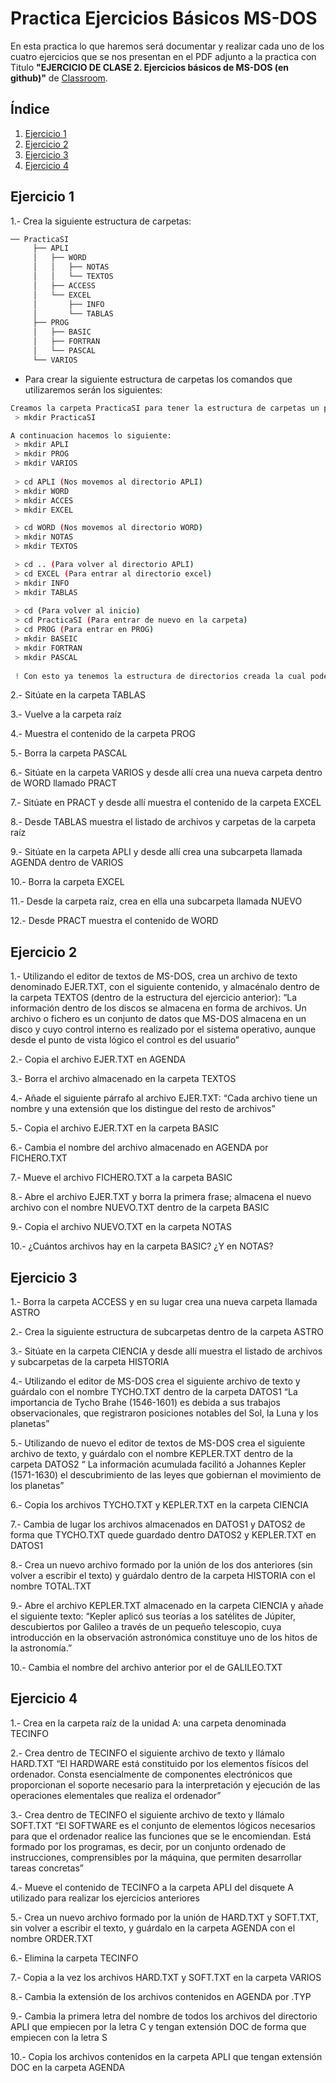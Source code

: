 # Practica Ejercicios Básicos MS-DOS
En esta practica lo que haremos será documentar y realizar cada uno de los cuatro ejercicios que se nos presentan en el PDF adjunto a la practica con Titulo **"EJERCICIO DE CLASE 2. Ejercicios básicos de MS-DOS (en github)"** de [Classroom](https://classroom.google.com/u/1/c/NDAwNjI4MTc2MjQz/a/NDgwODAzODQxNzcy/details).

## Índice
1. [Ejercicio 1](#id1)
2. [Ejercicio 2](#id2)
3. [Ejercicio 3](#id3)
4. [Ejercicio 4](#id4)


## Ejercicio 1<a name="id1"></a>
1.- Crea la siguiente estructura de carpetas:
```bash
── PracticaSI
     ├── APLI
     │   ├── WORD
     │   │   ├── NOTAS
     │   │   └── TEXTOS
     │   ├── ACCESS
     │   └── EXCEL
     │       ├── INFO
     │       └── TABLAS
     ├── PROG
     │   ├── BASIC
     │   ├── FORTRAN
     │   └── PASCAL
     └── VARIOS
```
- Para crear la siguiente estructura de carpetas los comandos que utilizaremos serán los siguientes:
```bash
Creamos la carpeta PracticaSI para tener la estructura de carpetas un poco mas controlada en nuestro sistema:
 > mkdir PracticaSI

A continuacion hacemos lo siguiente:
 > mkdir APLI
 > mkdir PROG
 > mkdir VARIOS
 
 > cd APLI (Nos movemos al directorio APLI)
 > mkdir WORD
 > mkdir ACCES
 > mkdir EXCEL

 > cd WORD (Nos movemos al directorio WORD)
 > mkdir NOTAS
 > mkdir TEXTOS

 > cd .. (Para volver al directorio APLI)
 > cd EXCEL (Para entrar al directorio excel)
 > mkdir INFO
 > mkdir TABLAS
 
 > cd (Para volver al inicio)
 > cd PracticaSI (Para entrar de nuevo en la carpeta)
 > cd PROG (Para entrar en PROG)
 > mkdir BASEIC
 > mkdir FORTRAN
 > mkdir PASCAL
 
 ! Con esto ya tenemos la estructura de directorios creada la cual podemos visualizar con el comando `tree`
```
2.- Sitúate en la carpeta TABLAS

3.- Vuelve a la carpeta raíz

4.- Muestra el contenido de la carpeta PROG

5.- Borra la carpeta PASCAL

6.- Sitúate en la carpeta VARIOS y desde allí crea una nueva carpeta dentro de WORD llamado PRACT

7.- Sitúate en PRACT y desde allí muestra el contenido de la carpeta EXCEL

8.- Desde TABLAS muestra el listado de archivos y carpetas de la carpeta raíz

9.- Sitúate en la carpeta APLI y desde allí crea una subcarpeta llamada AGENDA dentro de VARIOS

10.- Borra la carpeta EXCEL

11.- Desde la carpeta raíz, crea en ella una subcarpeta llamada NUEVO

12.- Desde PRACT muestra el contenido de WORD

## Ejercicio 2<a name="id2"></a>
1.- Utilizando el editor de textos de MS-DOS, crea un archivo de texto denominado EJER.TXT, con el siguiente contenido, y almacénalo dentro de la carpeta TEXTOS (dentro de la estructura del ejercicio anterior): “La información dentro de los discos se almacena en forma de archivos. Un archivo o fichero es un conjunto de datos que MS-DOS almacena en un disco y cuyo control interno es realizado por el sistema operativo, aunque desde el punto de vista lógico el control es del usuario”

2.- Copia el archivo EJER.TXT en AGENDA

3.- Borra el archivo almacenado en la carpeta TEXTOS

4.- Añade el siguiente párrafo al archivo EJER.TXT: “Cada archivo tiene un nombre y una extensión que los distingue del resto de archivos”

5.- Copia el archivo EJER.TXT en la carpeta BASIC

6.- Cambia el nombre del archivo almacenado en AGENDA por FICHERO.TXT

7.- Mueve el archivo FICHERO.TXT a la carpeta BASIC

8.- Abre el archivo EJER.TXT y borra la primera frase; almacena el nuevo archivo con el nombre NUEVO.TXT dentro de la carpeta BASIC

9.- Copia el archivo NUEVO.TXT en la carpeta NOTAS

10.- ¿Cuántos archivos hay en la carpeta BASIC? ¿Y en NOTAS?

## Ejercicio 3<a name="id3"></a>
1.- Borra la carpeta ACCESS y en su lugar crea una nueva carpeta llamada ASTRO

2.- Crea la siguiente estructura de subcarpetas dentro de la carpeta ASTRO

3.- Sitúate en la carpeta CIENCIA y desde allí muestra el listado de archivos y subcarpetas de la carpeta HISTORIA

4.- Utilizando el editor de MS-DOS crea el siguiente archivo de texto y guárdalo con el nombre TYCHO.TXT dentro de la carpeta DATOS1 “La importancia de 
Tycho Brahe (1546-1601) es debida a sus trabajos observacionales, que registraron posiciones notables del Sol, la Luna y los planetas”

5.- Utilizando de nuevo el editor de textos de MS-DOS crea el siguiente archivo de texto, y guárdalo con el nombre KEPLER.TXT dentro de la carpeta DATOS2 “ 
La información acumulada facilitó a Johannes Kepler (1571-1630) el descubrimiento de las leyes que gobiernan el movimiento de los planetas”

6.- Copia los archivos TYCHO.TXT y KEPLER.TXT en la carpeta CIENCIA

7.- Cambia de lugar los archivos almacenados en DATOS1 y DATOS2 de forma que TYCHO.TXT quede guardado dentro DATOS2 y KEPLER.TXT en DATOS1

8.- Crea un nuevo archivo formado por la unión de los dos anteriores (sin volver a escribir el texto) y guárdalo dentro de la carpeta HISTORIA con el 
nombre TOTAL.TXT

9.- Abre el archivo KEPLER.TXT almacenado en la carpeta CIENCIA y añade el siguiente texto: “Kepler aplicó sus teorías a los satélites de Júpiter, descubiertos por Galileo a través de un pequeño telescopio, cuya introducción en la observación astronómica constituye uno de los hitos de la astronomía.”

10.- Cambia el nombre del archivo anterior por el de GALILEO.TXT

## Ejercicio 4<a name="id4"></a>

1.- Crea en la carpeta raíz de la unidad A: una carpeta denominada TECINFO

2.- Crea dentro de TECINFO el siguiente archivo de texto y llámalo HARD.TXT “El HARDWARE está constituido por los elementos físicos del ordenador. Consta esencialmente de componentes electrónicos que proporcionan el soporte necesario para la interpretación y ejecución de las operaciones elementales que realiza el ordenador”

3.- Crea dentro de TECINFO el siguiente archivo de texto y llámalo SOFT.TXT “El SOFTWARE es el conjunto de elementos lógicos necesarios para que el ordenador realice las funciones que se le encomiendan. Está formado por los programas, es decir, por un conjunto ordenado de instrucciones, comprensibles por la máquina, que permiten desarrollar tareas concretas”

4.- Mueve el contenido de TECINFO a la carpeta APLI del disquete A utilizado para realizar los ejercicios anteriores

5.- Crea un nuevo archivo formado por la unión de HARD.TXT y SOFT.TXT, sin volver a escribir el texto, y guárdalo en la carpeta AGENDA con el nombre ORDER.TXT

6.- Elimina la carpeta TECINFO

7.- Copia a la vez los archivos HARD.TXT y SOFT.TXT en la carpeta VARIOS

8.- Cambia la extensión de los archivos contenidos en AGENDA por .TYP

9.- Cambia la primera letra del nombre de todos los archivos del directorio APLI que empiecen por la letra C y tengan extensión DOC de forma que empiecen con la letra S

10.- Copia los archivos contenidos en la carpeta APLI que tengan extensión DOC en la carpeta AGENDA
